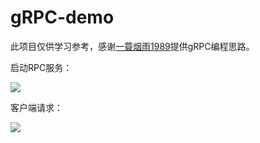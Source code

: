 # gRPC-demo

此项目仅供学习参考，感谢[一蓑烟雨1989](https://blog.csdn.net/wangshubo1989)提供gRPC编程思路。

启动RPC服务：

<img src="https://www.ryan1068.cn/wp-content/uploads/2020/06/QQ%E6%88%AA%E5%9B%BE20200610191219.png"  />

客户端请求：

<img src="https://www.ryan1068.cn/wp-content/uploads/2020/06/QQ%E6%88%AA%E5%9B%BE20200610191236.png"  />
